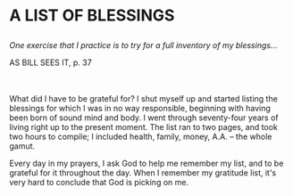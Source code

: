 # <p class='center'>A LIST OF BLESSINGS</p>

<em>One exercise that I practice is to try for a full inventory of my blessings...</em>
<p class='right'>AS BILL SEES IT, p. 37</p>

<br><br>
What did I have to be grateful for? I shut myself up and started listing the blessings for which I was in no way responsible, beginning with having been born of sound mind and body. I went through seventy-four years of living right up to the present moment. The list ran to two pages, and took two hours to compile; I included health, family, money, A.A. – the whole gamut.

Every day in my prayers, I ask God to help me remember my list, and to be grateful for it throughout the day. When I remember my gratitude list, it's very hard to conclude that God is picking on me.